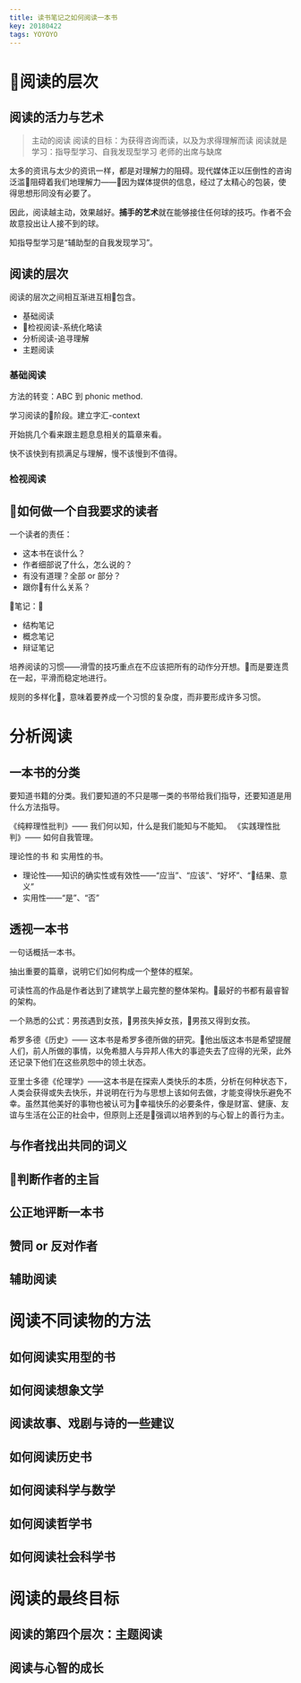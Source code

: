 ```yaml
---
title: 读书笔记之如何阅读一本书
key: 20180422
tags: YOYOYO
---
```


# 阅读的层次

## 阅读的活力与艺术
> 主动的阅读
阅读的目标：为获得咨询而读，以及为求得理解而读
阅读就是学习：指导型学习、自我发现型学习
老师的出席与缺席

太多的资讯与太少的资讯一样，都是对理解力的阻碍。现代媒体正以压倒性的咨询泛滥阻碍着我们地理解力——因为媒体提供的信息，经过了太精心的包装，使得思想形同没有必要了。

因此，阅读越主动，效果越好。**捕手的艺术**就在能够接住任何球的技巧。作者不会故意投出让人接不到的球。

知指导型学习是“辅助型的自我发现学习”。

## 阅读的层次

阅读的层次之间相互渐进互相包含。

* 基础阅读
* 检视阅读-系统化略读
* 分析阅读-追寻理解
* 主题阅读

### 基础阅读

方法的转变：ABC 到 phonic method. 

学习阅读的阶段。建立字汇-context

开始挑几个看来跟主题息息相关的篇章来看。

快不该快到有损满足与理解，慢不该慢到不值得。

### 检视阅读

## 如何做一个自我要求的读者

一个读者的责任：
* 这本书在谈什么？
* 作者细部说了什么，怎么说的？
* 有没有道理？全部 or 部分？
* 跟你有什么关系？

笔记：
* 结构笔记
* 概念笔记
* 辩证笔记

培养阅读的习惯——滑雪的技巧重点在不应该把所有的动作分开想。而是要连贯在一起，平滑而稳定地进行。

规则的多样化，意味着要养成一个习惯的复杂度，而非要形成许多习惯。

# 分析阅读

## 一本书的分类

要知道书籍的分类。我们要知道的不只是哪一类的书带给我们指导，还要知道是用什么方法指导。

《纯粹理性批判》—— 我们何以知，什么是我们能知与不能知。
《实践理性批判》—— 如何自我管理。

理论性的书 和 实用性的书。
* 理论性——知识的确实性或有效性——“应当”、“应该”、“好坏”、“结果、意义”
* 实用性——“是”、“否”

## 透视一本书

一句话概括一本书。

抽出重要的篇章，说明它们如何构成一个整体的框架。

可读性高的作品是作者达到了建筑学上最完整的整体架构。最好的书都有最睿智的架构。

一个熟悉的公式：男孩遇到女孩，男孩失掉女孩，男孩又得到女孩。

希罗多德《历史》—— 这本书是希罗多德所做的研究。他出版这本书是希望提醒人们，前人所做的事情，以免希腊人与异邦人伟大的事迹失去了应得的光荣，此外还记录下他们在这些夙怨中的领土状态。

亚里士多德《伦理学》——这本书是在探索人类快乐的本质，分析在何种状态下，人类会获得或失去快乐，并说明在行为与思想上该如何去做，才能变得快乐避免不幸。虽然其他美好的事物也被认可为幸福快乐的必要条件，像是财富、健康、友谊与生活在公正的社会中，但原则上还是强调以培养到的与心智上的善行为主。

## 与作者找出共同的词义

## 判断作者的主旨

## 公正地评断一本书

## 赞同 or 反对作者

## 辅助阅读

# 阅读不同读物的方法

## 如何阅读实用型的书

## 如何阅读想象文学

## 阅读故事、戏剧与诗的一些建议

## 如何阅读历史书

## 如何阅读科学与数学

## 如何阅读哲学书

## 如何阅读社会科学书

# 阅读的最终目标

## 阅读的第四个层次：主题阅读

## 阅读与心智的成长